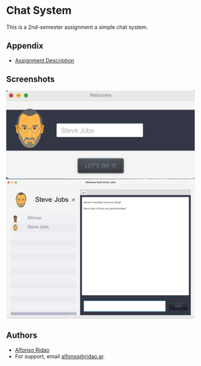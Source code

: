 
# Chat System


This is a 2nd-semester assignment a simple chat system.
## Appendix


- [Assignment Description](https://github.com/fonCki/Assignment2-SDJ2/blob/8afd9445d32b3c5ced26b99dc698559b8e90b8fc/extra/SDJ2-Assignment_2.docx)
## Screenshots

![App Screenshot](https://github.com/fonCki/client-server-chat/blob/8afd9445d32b3c5ced26b99dc698559b8e90b8fc/ScreenShots/Screen%20Shot%202022-08-29%20at%201.42.06%20PM.png)
![App Screenshot](https://github.com/fonCki/client-server-chat/blob/8afd9445d32b3c5ced26b99dc698559b8e90b8fc/ScreenShots/Screen%20Shot%202022-08-29%20at%201.45.15%20PM.png)



## Authors

- [Alfonso Ridao](https://alfonso.ridao.ar)
- For support, email alfonso@ridao.ar.

